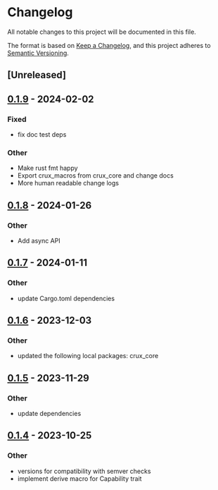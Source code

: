 # Changelog
All notable changes to this project will be documented in this file.

The format is based on [Keep a Changelog](https://keepachangelog.com/en/1.0.0/),
and this project adheres to [Semantic Versioning](https://semver.org/spec/v2.0.0.html).

## [Unreleased]

## [0.1.9](https://github.com/redbadger/crux/compare/crux_kv-v0.1.8...crux_kv-v0.1.9) - 2024-02-02

### Fixed
- fix doc test deps

### Other
- Make rust fmt happy
- Export crux_macros from crux_core and change docs
- More human readable change logs

## [0.1.8](https://github.com/redbadger/crux/compare/crux_kv-v0.1.7...crux_kv-v0.1.8) - 2024-01-26

### Other
- Add async API

## [0.1.7](https://github.com/redbadger/crux/compare/crux_kv-v0.1.6...crux_kv-v0.1.7) - 2024-01-11

### Other
- update Cargo.toml dependencies

## [0.1.6](https://github.com/redbadger/crux/compare/crux_kv-v0.1.5...crux_kv-v0.1.6) - 2023-12-03

### Other
- updated the following local packages: crux_core

## [0.1.5](https://github.com/redbadger/crux/compare/crux_kv-v0.1.4...crux_kv-v0.1.5) - 2023-11-29

### Other
- update dependencies

## [0.1.4](https://github.com/redbadger/crux/compare/crux_kv-v0.1.3...crux_kv-v0.1.4) - 2023-10-25

### Other
- versions for compatibility with semver checks
- implement derive macro for Capability trait
